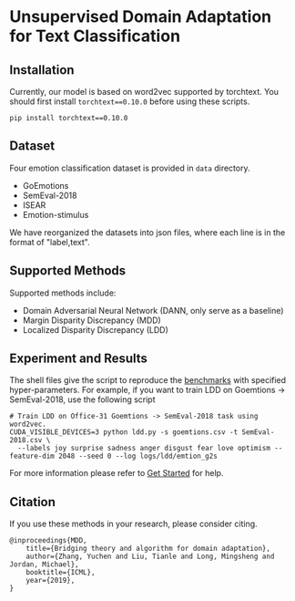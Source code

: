 # Unsupervised Domain Adaptation for Text Classification

## Installation
Currently, our model is based on word2vec supported by torchtext. 
You should first install ``torchtext==0.10.0`` before using these scripts.

```
pip install torchtext==0.10.0
```

## Dataset
Four emotion classification dataset is provided in ``data`` directory.

- GoEmotions
- SemEval-2018
- ISEAR
- Emotion-stimulus

We have reorganized the datasets into json files, where each line is in the format of "label,text".

## Supported Methods

Supported methods include:

- Domain Adversarial Neural Network (DANN, only serve as a baseline)
- Margin Disparity Discrepancy (MDD)
- Localized Disparity Discrepancy (LDD)

## Experiment and Results

The shell files give the script to reproduce the [benchmarks](/docs/dalib/benchmarks/image_classification.rst) with specified hyper-parameters.
For example, if you want to train LDD on Goemtions -> SemEval-2018, use the following script

```shell script
# Train LDD on Office-31 Goemtions -> SemEval-2018 task using word2vec.
CUDA_VISIBLE_DEVICES=3 python ldd.py -s goemtions.csv -t SemEval-2018.csv \
  --labels joy surprise sadness anger disgust fear love optimism --feature-dim 2048 --seed 0 --log logs/ldd/emtion_g2s
```

For more information please refer to [Get Started](/docs/get_started/quickstart.rst) for help.


## Citation
If you use these methods in your research, please consider citing.

```
@inproceedings{MDD,
    title={Bridging theory and algorithm for domain adaptation},
    author={Zhang, Yuchen and Liu, Tianle and Long, Mingsheng and Jordan, Michael},
    booktitle={ICML},
    year={2019},
}
```
